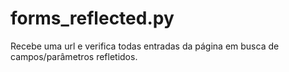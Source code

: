# forms_reflected.py
Recebe uma url e verifica todas entradas da página em busca de campos/parâmetros refletidos. 
